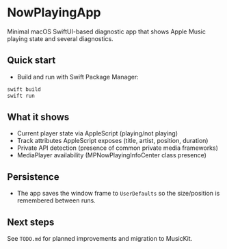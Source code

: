 NowPlayingApp
===============

Minimal macOS SwiftUI-based diagnostic app that shows Apple Music playing state and several diagnostics.

Quick start
-----------

- Build and run with Swift Package Manager:

```bash
swift build
swift run
```

What it shows
-------------
- Current player state via AppleScript (playing/not playing)
- Track attributes AppleScript exposes (title, artist, position, duration)
- Private API detection (presence of common private media frameworks)
- MediaPlayer availability (MPNowPlayingInfoCenter class presence)

Persistence
-----------
- The app saves the window frame to `UserDefaults` so the size/position is remembered between runs.

Next steps
----------
See `TODO.md` for planned improvements and migration to MusicKit.
